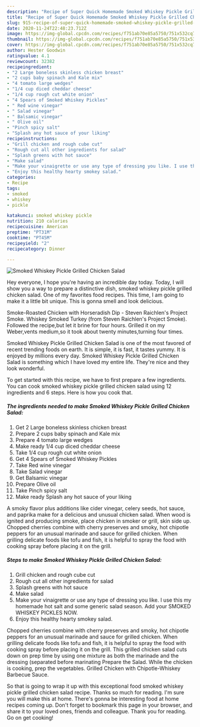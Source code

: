 ```yaml
---
description: "Recipe of Super Quick Homemade Smoked Whiskey Pickle Grilled Chicken Salad"
title: "Recipe of Super Quick Homemade Smoked Whiskey Pickle Grilled Chicken Salad"
slug: 915-recipe-of-super-quick-homemade-smoked-whiskey-pickle-grilled-chicken-salad
date: 2020-11-24T22:48:23.712Z
image: https://img-global.cpcdn.com/recipes/f751ab70e85a5750/751x532cq70/smoked-whiskey-pickle-grilled-chicken-salad-recipe-main-photo.jpg
thumbnail: https://img-global.cpcdn.com/recipes/f751ab70e85a5750/751x532cq70/smoked-whiskey-pickle-grilled-chicken-salad-recipe-main-photo.jpg
cover: https://img-global.cpcdn.com/recipes/f751ab70e85a5750/751x532cq70/smoked-whiskey-pickle-grilled-chicken-salad-recipe-main-photo.jpg
author: Hester Goodwin
ratingvalue: 4.1
reviewcount: 32382
recipeingredient:
- "2 Large boneless skinless chicken breast"
- "2 cups baby spinach and Kale mix"
- "4 tomato large wedges"
- "1/4 cup diced cheddar cheese"
- "1/4 cup rough cut white onion"
- "4 Spears of Smoked Whiskey Pickles"
- " Red wine vinegar"
- " Salad vinegar"
- " Balsamic vinegar"
- " Olive oil"
- "Pinch spicy salt"
- "Splash any hot sauce of your liking"
recipeinstructions:
- "Grill chicken and rough cube cut"
- "Rough cut all other ingredients for salad"
- "Splash greens with hot sauce"
- "Make salad"
- "Make your vinaigrette or use any type of dressing you like. I use this my homemade hot salt and some generic salad season. Add your SMOKED WHISKEY PICKLES NOW."
- "Enjoy this healthy hearty smokey salad."
categories:
- Recipe
tags:
- smoked
- whiskey
- pickle

katakunci: smoked whiskey pickle 
nutrition: 210 calories
recipecuisine: American
preptime: "PT31M"
cooktime: "PT45M"
recipeyield: "2"
recipecategory: Dinner

---
```



![Smoked Whiskey Pickle Grilled Chicken Salad](https://img-global.cpcdn.com/recipes/f751ab70e85a5750/751x532cq70/smoked-whiskey-pickle-grilled-chicken-salad-recipe-main-photo.jpg)

Hey everyone, I hope you're having an incredible day today. Today, I will show you a way to prepare a distinctive dish, smoked whiskey pickle grilled chicken salad. One of my favorites food recipes. This time, I am going to make it a little bit unique. This is gonna smell and look delicious.

Smoke-Roasted Chicken with Horseradish Dip - Steven Raichlen&#39;s Project Smoke. Whiskey Smoked Turkey (from Steven Raichlen&#39;s Project Smoke). Followed the recipe,but let it brine for four hours. Grilled it on my Weber,vents medium,so it took about twenty minutes,turning four times.

Smoked Whiskey Pickle Grilled Chicken Salad is one of the most favored of recent trending foods on earth. It is simple, it is fast, it tastes yummy. It is enjoyed by millions every day. Smoked Whiskey Pickle Grilled Chicken Salad is something which I have loved my entire life. They're nice and they look wonderful.


To get started with this recipe, we have to first prepare a few ingredients. You can cook smoked whiskey pickle grilled chicken salad using 12 ingredients and 6 steps. Here is how you cook that.

<!--inarticleads1-->

##### The ingredients needed to make Smoked Whiskey Pickle Grilled Chicken Salad:

1. Get 2 Large boneless skinless chicken breast
1. Prepare 2 cups baby spinach and Kale mix
1. Prepare 4 tomato large wedges
1. Make ready 1/4 cup diced cheddar cheese
1. Take 1/4 cup rough cut white onion
1. Get 4 Spears of Smoked Whiskey Pickles
1. Take  Red wine vinegar
1. Take  Salad vinegar
1. Get  Balsamic vinegar
1. Prepare  Olive oil
1. Take Pinch spicy salt
1. Make ready Splash any hot sauce of your liking


A smoky flavor plus additions like cider vinegar, celery seeds, hot sauce, and paprika make for a delicious and unusual chicken salad. When wood is ignited and producing smoke, place chicken in smoker or grill, skin side up. Chopped cherries combine with cherry preserves and smoky, hot chipotle peppers for an unusual marinade and sauce for grilled chicken. When grilling delicate foods like tofu and fish, it is helpful to spray the food with cooking spray before placing it on the grill. 

<!--inarticleads2-->

##### Steps to make Smoked Whiskey Pickle Grilled Chicken Salad:

1. Grill chicken and rough cube cut
1. Rough cut all other ingredients for salad
1. Splash greens with hot sauce
1. Make salad
1. Make your vinaigrette or use any type of dressing you like. I use this my homemade hot salt and some generic salad season. Add your SMOKED WHISKEY PICKLES NOW.
1. Enjoy this healthy hearty smokey salad.


Chopped cherries combine with cherry preserves and smoky, hot chipotle peppers for an unusual marinade and sauce for grilled chicken. When grilling delicate foods like tofu and fish, it is helpful to spray the food with cooking spray before placing it on the grill. This grilled chicken salad cuts down on prep time by using one mixture as both the marinade and the dressing (separated before marinating Prepare the Salad. While the chicken is cooking, prep the vegetables. Grilled Chicken with Chipotle-Whiskey Barbecue Sauce. 

So that is going to wrap it up with this exceptional food smoked whiskey pickle grilled chicken salad recipe. Thanks so much for reading. I'm sure you will make this at home. There's gonna be interesting food at home recipes coming up. Don't forget to bookmark this page in your browser, and share it to your loved ones, friends and colleague. Thank you for reading. Go on get cooking!
